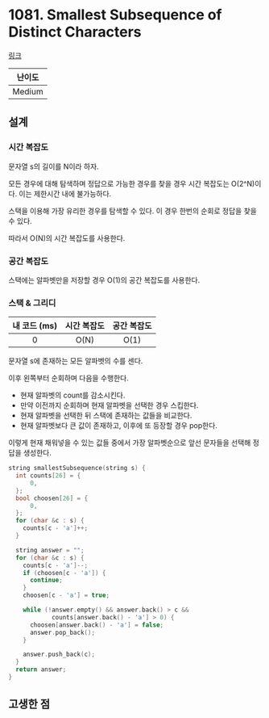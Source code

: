 # 1081. Smallest Subsequence of Distinct Characters

[링크](https://leetcode.com/problems/smallest-subsequence-of-distinct-characters/)

| 난이도 |
| :----: |
| Medium |

## 설계

### 시간 복잡도

문자열 s의 길이를 N이라 하자.

모든 경우에 대해 탐색하며 정답으로 가능한 경우를 찾을 경우 시간 복잡도는 O(2^N)이다. 이는 제한시간 내에 불가능하다.

스택을 이용해 가장 유리한 경우를 탐색할 수 있다. 이 경우 한번의 순회로 정답을 찾을 수 있다.

따라서 O(N)의 시간 복잡도를 사용한다.

### 공간 복잡도

스택에는 알파벳만을 저장할 경우 O(1)의 공간 복잡도를 사용한다.

### 스택 & 그리디

| 내 코드 (ms) | 시간 복잡도 | 공간 복잡도 |
| :----------: | :---------: | :---------: |
|      0       |    O(N)     |    O(1)     |

문자열 s에 존재하는 모든 알파벳의 수를 센다.

이후 왼쪽부터 순회하며 다음을 수행한다.

- 현재 알파벳의 count를 감소시킨다.
- 만약 이전까지 순회하며 현재 알파벳을 선택한 경우 스킵한다.
- 현재 알파벳을 선택한 뒤 스택에 존재하는 값들을 비교한다.
- 현재 알파벳보다 큰 값이 존재하고, 이후에 또 등장할 경우 pop한다.

이렇게 현재 채워넣을 수 있는 값들 중에서 가장 알파벳순으로 앞선 문자들을 선택해 정답을 생성한다.

```cpp
string smallestSubsequence(string s) {
  int counts[26] = {
      0,
  };
  bool choosen[26] = {
      0,
  };
  for (char &c : s) {
    counts[c - 'a']++;
  }

  string answer = "";
  for (char &c : s) {
    counts[c - 'a']--;
    if (choosen[c - 'a']) {
      continue;
    }
    choosen[c - 'a'] = true;

    while (!answer.empty() && answer.back() > c &&
            counts[answer.back() - 'a'] > 0) {
      choosen[answer.back() - 'a'] = false;
      answer.pop_back();
    }

    answer.push_back(c);
  }
  return answer;
}
```

## 고생한 점
